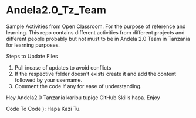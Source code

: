 # Andela2.0_Tz_Team
Sample Activities from Open Classroom. For the purpose of reference and learning.
This repo contains different activities from different projects and different people probably but not must 
to be in Andela 2.0 Team in Tanzania for learning purposes.

Steps to Update Files 
1. Pull incase of updates to avoid conflicts 
2. If the respective folder doesn't exists create it and add the content followed by your username.
3. Comment the code if any for ease of understanding. 

Hey Andela2.0 Tanzania karibu tupige GitHub Skills hapa.
Enjoy

Code To Code ): 
Hapa Kazi Tu.



